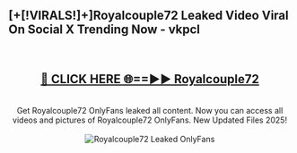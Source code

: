 <h2>[+[!VIRALS!]+]Royalcouple72 Leaked Video Viral On Social X Trending Now - vkpcl</h2>
<br>
<div align="center">
<h2><a href="https://libra.edu.pl?Royalcouple72" rel="nofollow">🔴 CLICK HERE 🌐==►► Royalcouple72</a></h2>
<br>
Get Royalcouple72 OnlyFans leaked all content. Now you can access all videos and pictures of Royalcouple72 OnlyFans. New Updated Files 2025!
<br>
<br>
<a href="https://libra.edu.pl?Royalcouple72" rel="nofollow" data-target="animated-image.originalLink"><img src="https://i.ibb.co.com/WyWwxjT/player-gif2.gif" alt="Royalcouple72 Leaked OnlyFans" style="max-width: 100%; display: inline-block;" data-target="animated-image.originalImage"></a>
</div>
<br>